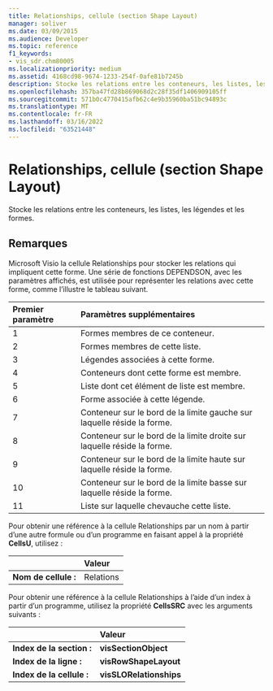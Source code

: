 ```yaml
---
title: Relationships, cellule (section Shape Layout)
manager: soliver
ms.date: 03/09/2015
ms.audience: Developer
ms.topic: reference
f1_keywords:
- vis_sdr.chm80005
ms.localizationpriority: medium
ms.assetid: 4168cd98-9674-1233-254f-0afe81b7245b
description: Stocke les relations entre les conteneurs, les listes, les légendes et les formes.
ms.openlocfilehash: 357ba47fd28b869068d2c28f35df1406909105ff
ms.sourcegitcommit: 571b0c4770415afb62c4e9b35960ba51bc94893c
ms.translationtype: MT
ms.contentlocale: fr-FR
ms.lasthandoff: 03/16/2022
ms.locfileid: "63521448"
---
```

# <a name="relationships-cell-shape-layout-section"></a>Relationships, cellule (section Shape Layout)

Stocke les relations entre les conteneurs, les listes, les légendes et les formes. 
  
## <a name="remarks"></a>Remarques

 Microsoft Visio la cellule Relationships pour stocker les relations qui impliquent cette forme. Une série de fonctions DEPENDSON, avec les paramètres affichés, est utilisée pour représenter les relations avec cette forme, comme l’illustre le tableau suivant. 
  
|**Premier paramètre**|**Paramètres supplémentaires**|
|:-----|:-----|
|1  <br/> |Formes membres de ce conteneur. |
|2  <br/> |Formes membres de cette liste. |
|3  <br/> |Légendes associées à cette forme. |
|4  <br/> |Conteneurs dont cette forme est membre. |
|5  <br/> |Liste dont cet élément de liste est membre. |
|6   <br/> |Forme associée à cette légende. |
|7   <br/> |Conteneur sur le bord de la limite gauche sur laquelle réside la forme. |
|8   <br/> |Conteneur sur le bord de la limite droite sur laquelle réside la forme. |
|9   <br/> |Conteneur sur le bord de la limite haute sur laquelle réside la forme. |
|10  <br/> |Conteneur sur le bord de la limite basse sur laquelle réside la forme. |
|11  <br/> |Liste sur laquelle chevauche cette liste. |
   
Pour obtenir une référence à la cellule Relationships par un nom à partir d’une autre formule ou d’un programme en faisant appel à la propriété **CellsU**, utilisez : 
  
||Valeur |
|:-----|:-----|
|**Nom de cellule :**  <br/> |Relations  <br/> |
   
Pour obtenir une référence à la cellule Relationships à l’aide d’un index à partir d’un programme, utilisez la propriété **CellsSRC** avec les arguments suivants : 
  
||Valeur |
|:-----|:-----|
|**Index de la section :**  <br/> |**visSectionObject** <br/> |
|**Index de la ligne :**  <br/> |**visRowShapeLayout** <br/> |
|**Index de la cellule :**  <br/> |**visSLORelationships** <br/> |
   

